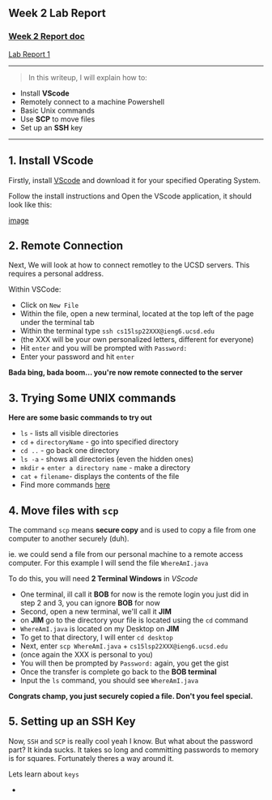 
## Week 2 Lab Report
### [Week 2 Report doc](https://docs.google.com/document/d/1ZJsxrCRiXRbgBpAxhTRwIIqs2-xILh4EZEXfhyADS7I/edit)

[Lab Report 1](https://Holden-B.github.io/CSE15-LAB-reports/lab-report-1-week2.html)


---------------------------------------------------------

> In this writeup, I will explain how to:
- Install **VScode**
- Remotely connect to a machine Powershell
- Basic Unix commands
- Use **SCP** to move files
- Set up an **SSH** key

------------------------------------------------------------

## **1. Install VScode**

Firstly, install [VScode](https://code.visualstudio.com/) and download it for your specified Operating System.

Follow the install instructions and Open the VScode application, it should look like this:

[image](https://user-images.githubusercontent.com/103291577/162549740-91d52663-ec62-4b88-b9a1-92d3d492e755.png)



## **2. Remote Connection**

Next, We will look at how to connect remotley to the UCSD servers. This requires a personal address. 

Within VSCode:
- Click on `New File`
- Within the file, open a new terminal, located at the top left of the page under the terminal tab
- Within the terminal type `ssh cs15lsp22XXX@ieng6.ucsd.edu`
- (the XXX will be your own personalized letters, different for everyone)
- Hit `enter` and you will be prompted with `Password:`
- Enter your password and hit `enter`

 **Bada bing, bada boom... you're now remote connected to the server**

## **3. Trying Some UNIX commands**

**Here are some basic commands to try out**

- `ls` - lists all visible directories
- `cd` + `directoryName` - go into specified directory
- `cd ..` - go back one directory
- `ls -a` - shows all directories (even the hidden ones)
- `mkdir` + `enter a directory name` - make a directory
- `cat` + `filename`- displays the contents of the file
- Find more commands [here](https://www.geeksforgeeks.org/cat-command-in-linux-with-examples/)

## **4. Move files with `scp`**

The command `scp` means **secure copy** and is used to copy a file from one computer to another securely (duh).

ie. we could send a file from our personal machine to a remote access computer. For this example I will send the file `WhereAmI.java`

To do this, you will need **2 Terminal Windows** in *VScode*
- One terminal, ill call it **BOB** for now is the remote login you just did in step 2 and 3, you can ignore **BOB** for now
- Second, open a new terminal, we'll call it **JIM**
- on **JIM** go to the directory your file is located using the `cd` command
- `WhereAmI.java` is located on my Desktop on **JIM**
- To get to that directory, I will enter `cd desktop`
- Next, enter `scp WhereAmI.java` + `cs15lsp22XXX@ieng6.ucsd.edu`
- (once again the XXX is personal to you)
- You will then be prompted by `Password:` again, you get the gist
- Once the transfer is complete go back to the **BOB terminal**
- Input the `ls` command, you should see `WhereAmI.java`

**Congrats champ, you just securely copied a file. Don't you feel special.**

## **5. Setting up an SSH Key**

Now, `SSH` and `SCP` is really cool yeah I know. But what about the password part? It kinda sucks. It takes so long and committing passwords to memory is for squares. Fortunately theres a way around it.

Lets learn about `keys`

-











